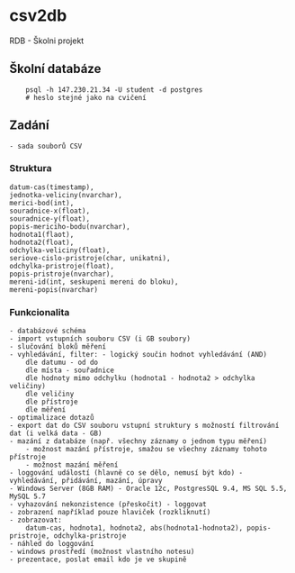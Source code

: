 # csv2db
RDB - Školni projekt

## Školní databáze
```
	psql -h 147.230.21.34 -U student -d postgres
	# heslo stejné jako na cvičení
```

## Zadání
	- sada souborů CSV
### Struktura
	datum-cas(timestamp), 
	jednotka-veliciny(nvarchar), 
	merici-bod(int), 
	souradnice-x(float), 
	souradnice-y(float), 
	popis-mericiho-bodu(nvarchar), 
	hodnota1(flaot), 
	hodnota2(float), 
	odchylka-veliciny(float), 
	seriove-cislo-pristroje(char, unikatni), 
	odchylka-pristroje(float), 
	popis-pristroje(nvarchar), 
	mereni-id(int, seskupeni mereni do bloku), 
	mereni-popis(nvarchar)

### Funkcionalita
	- databázové schéma
	- import vstupních souboru CSV (i GB soubory)
	- slučování bloků měření
	- vyhledávání, filter: - logický součin hodnot vyhledávání (AND)
		dle datumu - od do
		dle místa - souřadnice
		dle hodnoty mimo odchylku (hodnota1 - hodnota2 > odchylka veličiny)
		dle veličiny
		dle přístroje 
		dle měření
	- optimalizace dotazů
	- export dat do CSV souboru vstupní struktury s možností filtrování dat (i velká data - GB)
	- mazání z databáze (např. všechny záznamy o jednom typu měření)
		- možnost mazání přístroje, smažou se všechny záznamy tohoto přístroje
		- možnost mazání měření
	- loggování událostí (hlavně co se dělo, nemusí být kdo) - vyhledávání, přidávání, mazání, úpravy
	- Windows Server (8GB RAM) - Oracle 12c, PostgresSQL 9.4, MS SQL 5.5, MySQL 5.7
	- vyhazování nekonzistence (přeskočit) - loggovat
	- zobrazení například pouze hlaviček (rozkliknutí)
	- zobrazovat:
		datum-cas, hodnota1, hodnota2, abs(hodnota1-hodnota2), popis-pristroje, odchylka-pristroje
	- náhled do loggování
	- windows prostředí (možnost vlastního notesu)
	- prezentace, poslat email kdo je ve skupině
